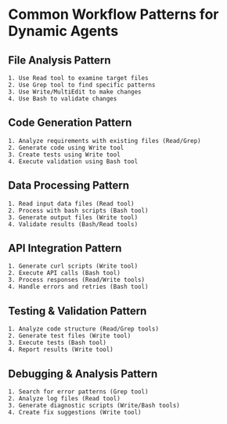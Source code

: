 # Common Workflow Patterns for Dynamic Agents

## File Analysis Pattern
```
1. Use Read tool to examine target files
2. Use Grep tool to find specific patterns
3. Use Write/MultiEdit to make changes
4. Use Bash to validate changes
```

## Code Generation Pattern
```
1. Analyze requirements with existing files (Read/Grep)
2. Generate code using Write tool
3. Create tests using Write tool
4. Execute validation using Bash tool
```

## Data Processing Pattern
```
1. Read input data files (Read tool)
2. Process with bash scripts (Bash tool)
3. Generate output files (Write tool)
4. Validate results (Bash/Read tools)
```

## API Integration Pattern
```
1. Generate curl scripts (Write tool)
2. Execute API calls (Bash tool)
3. Process responses (Read/Write tools)
4. Handle errors and retries (Bash tool)
```

## Testing & Validation Pattern
```
1. Analyze code structure (Read/Grep tools)
2. Generate test files (Write tool)
3. Execute tests (Bash tool)
4. Report results (Write tool)
```

## Debugging & Analysis Pattern
```
1. Search for error patterns (Grep tool)
2. Analyze log files (Read tool)
3. Generate diagnostic scripts (Write/Bash tools)
4. Create fix suggestions (Write tool)
```